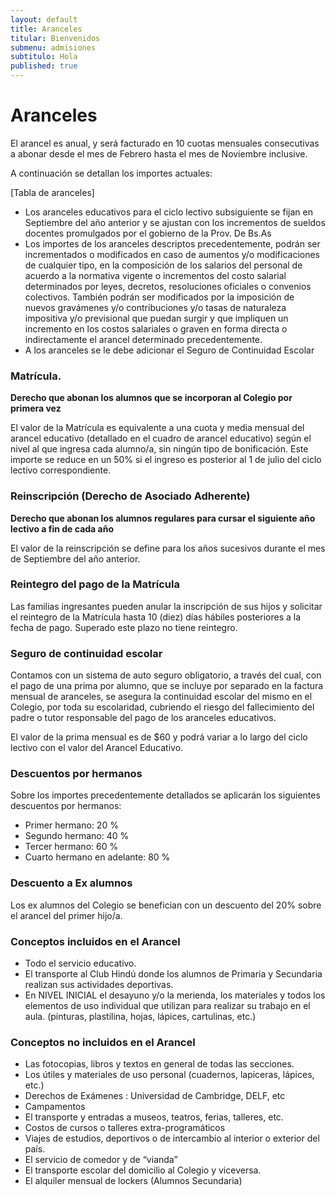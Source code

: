 ```yaml
---
layout: default
title: Aranceles
titular: Bienvenidos
submenu: admisiones
subtitulo: Hola
published: true
---
```



# Aranceles

El arancel  es anual, y será facturado en 10 cuotas mensuales consecutivas a abonar  desde el mes de Febrero hasta el mes de Noviembre inclusive.

A continuación se detallan los importes actuales: 

[Tabla de aranceles]

- Los aranceles educativos para el ciclo lectivo subsiguiente se fijan en Septiembre del año anterior y se ajustan con los incrementos de sueldos docentes promulgados por el gobierno de la Prov. De Bs.As
- Los importes de los aranceles descriptos precedentemente, podrán ser incrementados o modificados en caso de aumentos y/o modificaciones de cualquier tipo, en la composición de los salarios del personal de acuerdo a la normativa vigente o incrementos del costo salarial determinados por leyes, decretos, resoluciones oficiales o convenios colectivos. También podrán ser modificados por la imposición de nuevos gravámenes y/o contribuciones y/o tasas de naturaleza impositiva y/o previsional que puedan surgir y que impliquen un incremento en los costos salariales o graven en forma directa o indirectamente el arancel determinado precedentemente.
- A los aranceles se le debe adicionar el Seguro de Continuidad Escolar


### Matrícula. 
**Derecho que abonan los alumnos que se incorporan al Colegio  por primera vez**

El valor de la  Matrícula es equivalente a una cuota y media mensual del arancel educativo (detallado en el cuadro de arancel educativo) según el nivel al que ingresa cada alumno/a, sin ningún tipo de bonificación. Este importe se reduce en un 50% si el ingreso es posterior al 1 de julio del ciclo lectivo correspondiente. 

### Reinscripción (Derecho de Asociado Adherente)
**Derecho que abonan los alumnos regulares para cursar el siguiente año lectivo a fin de cada año**

El valor de la reinscripción se define para los años sucesivos durante el mes de Septiembre del año anterior.

### Reintegro del pago de la Matrícula 
Las familias ingresantes pueden anular la inscripción de sus hijos y solicitar el reintegro de la Matrícula hasta 10 (diez) días hábiles posteriores a la fecha de pago. Superado este plazo no tiene reintegro. 


### Seguro de continuidad escolar
Contamos con un sistema de auto seguro obligatorio, a través del cual, con el pago de una prima por alumno, que se incluye por separado en la factura mensual de aranceles, se asegura la continuidad escolar del mismo en el Colegio, por toda su escolaridad, cubriendo el riesgo del fallecimiento del padre o tutor responsable del pago de los aranceles educativos. 

El valor de la prima mensual es de $60  y  podrá variar a lo largo del ciclo lectivo con el valor del Arancel Educativo.

### Descuentos por hermanos
Sobre los importes precedentemente detallados se aplicarán los siguientes descuentos por hermanos: 
- Primer hermano: 20 %  
- Segundo hermano: 40 %   
- Tercer hermano: 60 %  
- Cuarto hermano en adelante: 80 % 


### Descuento a Ex alumnos
Los ex alumnos del Colegio se benefician con un descuento del 20% sobre el arancel del primer hijo/a. 
                                                                   
### Conceptos incluidos en el Arancel
- Todo el servicio educativo. 
- El transporte al Club Hindú donde los alumnos  de Primaria y Secundaria realizan sus actividades deportivas.  
- En NIVEL INICIAL el desayuno y/o la merienda, los materiales y todos los elementos de uso individual que utilizan para realizar su trabajo en el aula. (pinturas, plastilina, hojas, lápices, cartulinas,  etc.)

### Conceptos no incluidos en el Arancel
- Las fotocopias, libros y textos en general de todas las secciones. 
- Los útiles y materiales de uso personal (cuadernos, lapiceras, lápices, etc.)
- Derechos de Exámenes : Universidad de Cambridge, DELF, etc
- Campamentos 
- El transporte y entradas a museos, teatros, ferias, talleres, etc. 
- Costos de cursos o talleres extra-programáticos
- Viajes de estudios, deportivos o de intercambio al interior o exterior del país.
- El servicio de comedor y de “vianda”
- El transporte escolar del domicilio al Colegio y viceversa.
- El alquiler mensual de lockers (Alumnos Secundaria)

